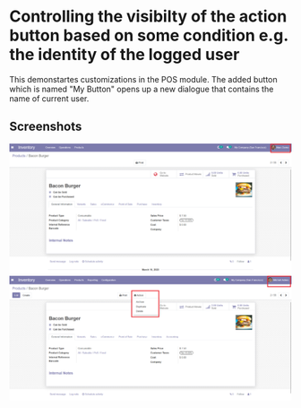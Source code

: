 # Controlling the visibilty of the action button based on some condition e.g. the identity of the logged user
This demonstartes customizations in the POS module. The added button which is named "My Button" opens up a new dialogue that contains the name of current user.

## Screenshots

<picture>
 <img alt="Screenshot1" src="https://raw.githubusercontent.com/ambientWave/Odoo-Frontend-Backend-Customization/modifyActionButtonMenuItemsUsingJS/custom/modifyActionButtonMenuItemsUsingJS.png">
</picture>

<picture>
 <img alt="Screenshot2" src="https://raw.githubusercontent.com/ambientWave/Odoo-Frontend-Backend-Customization/modifyActionButtonMenuItemsUsingJS/custom/modifyActionButtonMenuItemsUsingJS2.png">
</picture>
